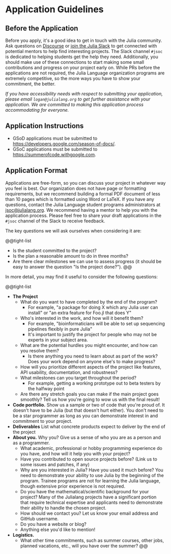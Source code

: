 # Application Guidelines

## Before the Application

Before you apply, it's a good idea to get in touch with the Julia community.
Ask questions on [Discourse](https://discourse.julialang.org) or [join the
Julia Slack](https://slackinvite.julialang.org/) to get connected with
potential mentors to help find interesting projects. The Slack channel `#jsoc` is
dedicated to helping students get the help they need. Additionally, you should
make use of these connections to start making some small contributions and
progress on your project early on. While PRs before the applications are not
required, the Julia Language organization programs are extremely competitive,
so the more ways you have to show your commitment, the better.

_If you have accessibility needs with respect to submitting your application, please email `logan@julialang.org` to get further assistance with your application. We are committed to making this application process accommodating for everyone._

## Application Instructions

- GSoD applications must be submitted to https://developers.google.com/season-of-docs/.
- GSoC applications must be submitted to https://summerofcode.withgoogle.com.

## Application Format

Applications are free-form, so you can discuss your project in whatever way you
feel is best. Our organization does not have page or formatting requirements, but we recommend
building a formal PDF document of less than 10 pages which is formatted using
Word or LaTeX. If you have any questions, contact the Julia Language student
programs administrators at jsoc@julialang.org. We
recommend having a mentor to help you with the application process. Please feel
free to share your draft applications in the `#jsoc` channel of the Slack to
receive feedback.

The key questions we will ask ourselves when considering it are:

@@tight-list
* Is the student committed to the project?
* Is the plan a reasonable amount to do in three months?
* Are there clear milestones we can use to assess progress (it should be easy
  to answer the question "Is the project done?").
@@

In more detail, you may find it useful to consider the following questions:

@@tight-list
* **The Project**
  - What do you want to have completed by the end of the program?
    - For example, "a package for doing X which any Julia user can install" or
      "an extra feature for Foo.jl that does Y"
  - Who's interested in the work, and how will it benefit them?
    - For example, "bioinformaticians will be able to set up sequencing
      pipelines flexibly in pure Julia"
    - It's important to justify the project for people who may not be experts in
      your subject area.
  - What are the potential hurdles you might encounter, and how can you resolve
    them?
    - Is there anything you need to learn about as part of the work? Does your
      work depend on anyone else's to make progress?
  - How will you prioritize different aspects of the project like features,
    API usability, documentation, and robustness?
  - What milestones can you target throughout the period?
    - For example, getting a working prototype out to beta testers by the halfway point
  - Are there any stretch goals you can make if the main project goes smoothly?
    Tell us how you're going to wow us with the final result!
* **Code portfolio.** Show us a sample or two of code that you're proud of. It doesn't have to be Julia (but that doesn't hurt either). You don't need to be a star programmer as long as you can demonstrate interest in and commitment to your project.
* **Deliverables** List what concrete products expect to deliver by the end of the project
* **About you.** Why you? Give us a sense of who you are as a person and as a programmer.
  - What academic, professional or hobby programming experience do you have, and how will it help you with your project?
  - Have you contributed to open source projects before? (Link us to some issues and patches, if any)
  - Why are you interested in Julia? Have you used it much before? You need to demonstrate your ability to use Julia by the beginning of the program. Trainee programs are not for learning the Julia language, though extensive prior experience is not required.
  - Do you have the mathematical/scientific background for your project? Many of the Julialang projects have a significant portion that require technical expertise and applicants need to demonstrate their ability to handle the chosen project.
  - How should we contact you? Let us know your email address and GitHub  username.
  - Do you have a website or blog?
  - Anything else you'd like to mention!
* **Logistics.**
  - What other time commitments, such as summer courses, other jobs, planned vacations, etc., will you have over the summer?
@@


